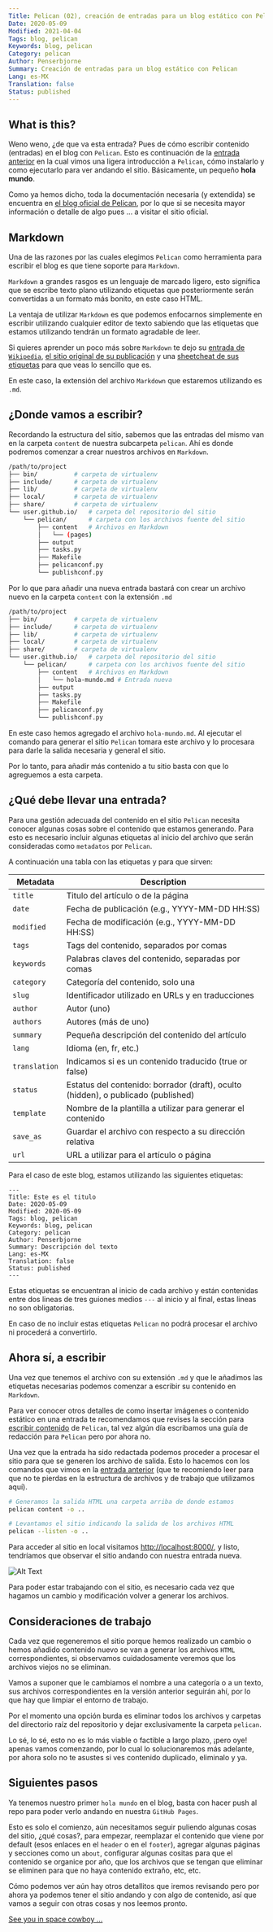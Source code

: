 ```yaml
---
Title: Pelican (02), creación de entradas para un blog estático con Pelican
Date: 2020-05-09
Modified: 2021-04-04
Tags: blog, pelican
Keywords: blog, pelican
Category: pelican
Author: Penserbjorne
Summary: Creación de entradas para un blog estático con Pelican
Lang: es-MX
Translation: false
Status: published
---
```


##  What is this?

Weno weno, ¿de que va esta entrada? Pues de cómo escribir contenido (entradas)
en el blog con `Pelican`. Esto es continuación de la
[entrada anterior]({filename}./pelican-01.md) en la cual vimos una ligera
introducción a `Pelican`, cómo instalarlo y como ejecutarlo para ver andando el
sitio. Básicamente, un pequeño **hola mundo**.

Como ya hemos dicho, toda la documentación necesaria (y extendida) se
encuentra en [el blog oficial de Pelican](https://docs.getpelican.com), por lo
que si se necesita mayor información o detalle de algo pues ... a visitar el
sitio oficial.

##  Markdown

Una de las razones por las cuales elegimos `Pelican` como herramienta para
escribir el blog es que tiene soporte para `Markdown`.

`Markdown` a grandes rasgos es un lenguaje de marcado ligero, esto significa que
se escribe texto plano utilizando etiquetas que posteriormente serán convertidas
a un formato más bonito, en este caso HTML.

La ventaja de utilizar `Markdown` es que podemos enfocarnos simplemente en
escribir utilizando cualquier editor de texto sabiendo que las etiquetas que
estamos utilizando tendrán un formato agradable de leer.

Si quieres aprender un poco más sobre `Markdown` te dejo su [entrada de
`Wikipedia`](https://es.wikipedia.org/wiki/Markdown),
[el sitio original de su publicación](https://daringfireball.net/projects/markdown/)
y una [sheetcheat de sus etiquetas](https://markdown.es/sintaxis-markdown/)
para que veas lo sencillo que es.

En este caso, la extensión del archivo `Markdown` que estaremos utilizando es
`.md`.

##  ¿Donde vamos a escribir?

Recordando la estructura del sitio, sabemos que las entradas del mismo
van en la carpeta `content` de nuestra subcarpeta `pelican`. Ahí es donde
podremos comenzar a crear nuestros archivos en `Markdown`.

```bash
/path/to/project
├── bin/          # carpeta de virtualenv
├── include/      # carpeta de virtualenv
├── lib/          # carpeta de virtualenv
├── local/        # carpeta de virtualenv
├── share/        # carpeta de virtualenv
└── user.github.io/   # carpeta del repositorio del sitio
    └── pelican/      # carpeta con los archivos fuente del sitio
        ├── content   # Archivos en Markdown
        │   └── (pages)
        ├── output
        ├── tasks.py
        ├── Makefile
        ├── pelicanconf.py
        └── publishconf.py
```

Por lo que para añadir una nueva entrada bastará con crear un archivo nuevo en
la carpeta `content` con la extensión `.md`

```bash
/path/to/project
├── bin/          # carpeta de virtualenv
├── include/      # carpeta de virtualenv
├── lib/          # carpeta de virtualenv
├── local/        # carpeta de virtualenv
├── share/        # carpeta de virtualenv
└── user.github.io/   # carpeta del repositorio del sitio
    └── pelican/      # carpeta con los archivos fuente del sitio
        ├── content   # Archivos en Markdown
        │   └── hola-mundo.md # Entrada nueva
        ├── output
        ├── tasks.py
        ├── Makefile
        ├── pelicanconf.py
        └── publishconf.py
```

En este caso hemos agregado el archivo `hola-mundo.md`. Al ejecutar el comando
para generar el sitio `Pelican` tomara este archivo y lo procesara para darle
la salida necesaria y general el sitio.

Por lo tanto, para añadir más contenido a tu sitio basta con que lo agreguemos a
esta carpeta.

##  ¿Qué debe llevar una entrada?

Para una gestión adecuada del contenido en el sitio `Pelican` necesita conocer
algunas cosas sobre el contenido que estamos generando. Para esto es necesario
incluir algunas etiquetas al inicio del archivo que serán consideradas como
`metadatos` por `Pelican`.

A continuación una tabla con las etiquetas y para que sirven:

| Metadata | Description |
| - | - |
| `title` | Titulo del artículo o de la página |
| `date` | Fecha de publicación (e.g., YYYY-MM-DD HH:SS) |
| `modified` | Fecha de modificación (e.g., YYYY-MM-DD HH:SS) |
| `tags` | Tags del contenido, separados por comas |
| `keywords` | Palabras claves del contenido, separadas por comas |
| `category` | Categoría del contenido, solo una |
| `slug` | Identificador utilizado en URLs y en traducciones |
| `author` | Autor (uno) |
| `authors` | Autores (más de uno) |
| `summary` | Pequeña descripción del contenido del artículo |
| `lang` | Idioma (en, fr, etc.) |
| `translation` | Indicamos si es un contenido traducido (true or false) |
| `status`  | Estatus del contenido: borrador (draft), oculto (hidden), o publicado (published) |
| `template` | Nombre de la plantilla a utilizar para generar el contenido |
| `save_as` | Guardar el archivo con respecto a su dirección relativa |
| `url` | URL a utilizar para el artículo o página |

Para el caso de este blog, estamos utilizando las siguientes etiquetas:

```
---
Title: Este es el titulo
Date: 2020-05-09
Modified: 2020-05-09
Tags: blog, pelican
Keywords: blog, pelican
Category: pelican
Author: Penserbjorne
Summary: Descripción del texto
Lang: es-MX
Translation: false
Status: published
---
```

Estas etiquetas se encuentran al inicio de cada archivo y están contenidas entre
dos lineas de tres guiones medios `---` al inicio y al final, estas lineas no
son obligatorias.

En caso de no incluir estas etiquetas `Pelican` no podrá procesar el archivo ni
procederá a convertirlo.

##  Ahora sí, a escribir

Una vez que tenemos el archivo con su extensión `.md` y que le añadimos las
etiquetas necesarias podemos comenzar a escribir su contenido en `Markdown`.

Para ver conocer otros detalles de como insertar imágenes o contenido estático
en una entrada te recomendamos que revises la sección para
[escribir contenido](https://docs.getpelican.com/en/stable/content.html) de
`Pelican`, tal vez algún día escribamos una guía de redacción para `Pelican`
pero por ahora no.

Una vez que la entrada ha sido redactada podemos proceder a procesar el sitio
para que se generen los archivo de salida. Esto lo hacemos con los comandos que
vimos en la [entrada anterior]({filename}./pelican-01.md) (que te recomiendo
leer para que no te pierdas en la estructura de archivos y de trabajo que
utilizamos aquí).

```bash
# Generamos la salida HTML una carpeta arriba de donde estamos
pelican content -o ..

# Levantamos el sitio indicando la salida de los archivos HTML
pelican --listen -o ..
```

Para acceder al sitio en local visitamos
[http://localhost:8000/](http://localhost:8000/), y listo, tendríamos que
observar el sitio andando con nuestra entrada nueva.

![Alt Text]({static}/images/02-pelican-02/screenshot-2021-04-04-hola-mundo.png)

Para poder estar trabajando con el sitio, es necesario cada vez que hagamos un
cambio y modificación volver a generar los archivos.

##  Consideraciones de trabajo

Cada vez que regeneremos el sitio porque hemos realizado un cambio o hemos
añadido contenido nuevo se van a generar los archivos `HTML` correspondientes,
si observamos cuidadosamente veremos que los archivos viejos no se eliminan.

Vamos a suponer que le cambiamos el nombre a una categoría o a un texto, sus
archivos correspondientes en la versión anterior seguirán ahí, por lo que hay
que limpiar el entorno de trabajo.

Por el momento una opción burda es eliminar todos los archivos y carpetas del
directorio raíz del repositorio y dejar exclusivamente la carpeta `pelican`.

Lo sé, lo sé, esto no es lo más viable o factible a largo plazo, ¡pero oye!
apenas vamos comenzando, por lo cual lo solucionaremos más adelante, por ahora
solo no te asustes si ves contenido duplicado, eliminalo y ya.

##  Siguientes pasos

Ya tenemos nuestro primer `hola mundo` en el blog, basta con hacer push al repo
para poder verlo andando en nuestra `GitHub Pages`.

Esto es solo el comienzo, aún necesitamos seguir puliendo algunas cosas del
sitio, ¿qué cosas?, para empezar, reemplazar el contenido que viene por default
(esos enlaces en el `header` o en el `footer`), agregar algunas páginas y
secciones como un `about`, configurar algunas cositas para que el contenido se
organice por año, que los archivos que se tengan que eliminar se eliminen para
que no haya contenido extraño, etc, etc.

Cómo podemos ver aún hay otros detallitos que iremos revisando pero por ahora ya
podemos tener el sitio andando y con algo de contenido, así que vamos a seguir
con otras cosas y nos leemos pronto.

[See you in space cowboy ...](https://www.youtube.com/watch?v=NRI_8PUXx2A)
